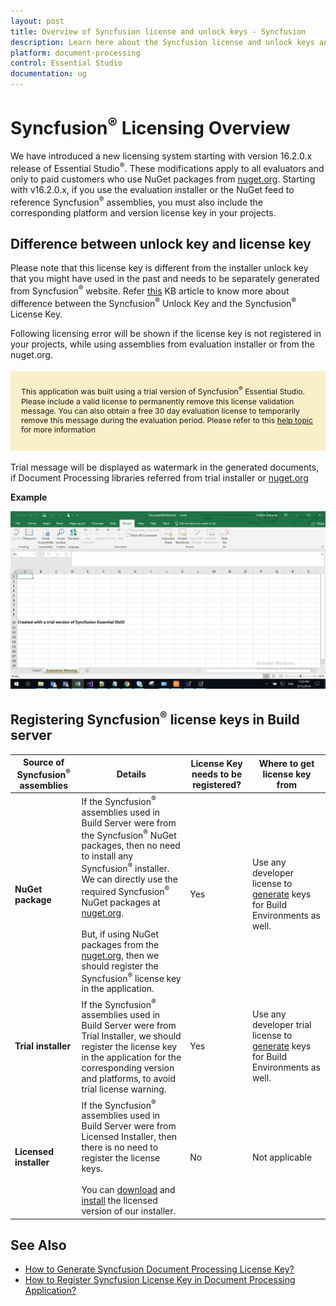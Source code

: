 ```yaml
---
layout: post
title: Overview of Syncfusion license and unlock keys - Syncfusion
description: Learn here about the Syncfusion license and unlock keys and difference between license and unlock keys.
platform: document-processing
control: Essential Studio
documentation: ug
---
```


<style>
#license {
    font-size: .88em!important;
margin-top: 1.5em;     margin-bottom: 1.5em;
    background-color: #fbefca;
    padding: 10px 17px 14px;
}
</style>

# Syncfusion<sup>&reg;</sup> Licensing Overview

We have introduced a new licensing system starting with version 16.2.0.x release of Essential Studio<sup>&reg;</sup>. These modifications apply to all evaluators and only to paid customers who use NuGet packages from [nuget.org](https://www.nuget.org/). Starting with v16.2.0.x, if you use the evaluation installer or the NuGet feed to reference Syncfusion<sup>&reg;</sup> assemblies, you must also include the corresponding platform and version license key in your projects.

## Difference between unlock key and license key

Please note that this license key is different from the installer unlock key that you might have used in the past and needs to be separately generated from Syncfusion<sup>&reg;</sup> website. Refer [this](https://support.syncfusion.com/kb/article/7863/difference-between-the-unlock-key-and-licensing-key) KB article to know more about difference between the Syncfusion<sup>&reg;</sup> Unlock Key and the Syncfusion<sup>&reg;</sup> License Key.

Following licensing error will be shown if the license key is not registered in your projects, while using assemblies from evaluation installer or from the nuget.org.

<div id="license">

This application was built using a trial version of Syncfusion<sup>&reg;</sup> Essential Studio. Please include a valid license to permanently remove this license validation message. You can also obtain a free 30 day evaluation license to temporarily remove this message during the evaluation period. Please refer to this <a href="/document-processing/licensing/overview">help topic</a> for more information 

</div>


Trial message will be displayed as watermark in the generated documents, if Document Processing libraries referred from  trial installer or [nuget.org](https://www.nuget.org/packages?q=syncfusion)

**Example**

![IO Licensing Message](licensing-images/io-licensing-message.png)

## Registering Syncfusion<sup>&reg;</sup> license keys in Build server

| Source of Syncfusion<sup>&reg;</sup> assemblies | Details | License Key needs to be registered? | Where to get license key from |
| ------------- | ------------- | ------------- | ------------- |
| **NuGet package** | If the Syncfusion<sup>&reg;</sup> assemblies used in Build Server were from the Syncfusion<sup>&reg;</sup> NuGet packages, then no need to install any Syncfusion<sup>&reg;</sup> installer. We can directly use the required Syncfusion<sup>&reg;</sup> NuGet packages at [nuget.org](http://nuget.org/). <br><br>But, if using NuGet packages from the [nuget.org](https://www.nuget.org/packages?q=syncfusion), then we should register the Syncfusion<sup>&reg;</sup> license key in the application.| Yes | Use any developer license to [generate](https://help.syncfusion.com/document-processing/licensing/how-to-generate) keys for Build Environments as well. |
| **Trial installer** | If the Syncfusion<sup>&reg;</sup> assemblies used in Build Server were from Trial Installer, we should register the license key in the application for the corresponding version and platforms, to avoid trial license warning. | Yes | Use any developer trial license to [generate](https://help.syncfusion.com/document-processing/licensing/how-to-generate) keys for Build Environments as well. |
| **Licensed installer** |If the Syncfusion<sup>&reg;</sup> assemblies used in Build Server were from Licensed Installer, then there is no need to register the license keys.<br><br>You can [download](https://help.syncfusion.com/document-processing/installation/web-installer/how-to-download#download-the-license-version) and [install](https://help.syncfusion.com/document-processing/installation/web-installer/how-to-install) the licensed version of our installer. | No | Not applicable |

## See Also

* [How to Generate Syncfusion Document Processing License Key?](https://help.syncfusion.com/document-processing/licensing/how-to-generate)
* [How to Register Syncfusion License Key in Document Processing Application?](https://help.syncfusion.com/document-processing/licensing/how-to-register-in-an-application)
